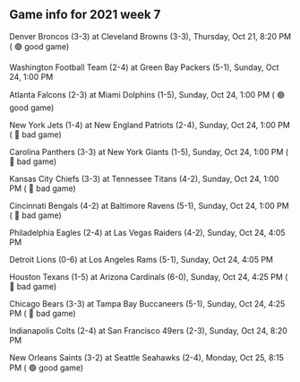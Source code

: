## Game info for 2021 week 7
Denver Broncos (3-3) at Cleveland Browns (3-3), Thursday, Oct 21, 8:20 PM (	:green_circle: good game)



Washington Football Team (2-4) at Green Bay Packers (5-1), Sunday, Oct 24, 1:00 PM

Atlanta Falcons (2-3) at Miami Dolphins (1-5), Sunday, Oct 24, 1:00 PM (	:green_circle: good game)

New York Jets (1-4) at New England Patriots (2-4), Sunday, Oct 24, 1:00 PM (	:red_circle: bad game)

Carolina Panthers (3-3) at New York Giants (1-5), Sunday, Oct 24, 1:00 PM (	:red_circle: bad game)

Kansas City Chiefs (3-3) at Tennessee Titans (4-2), Sunday, Oct 24, 1:00 PM (	:red_circle: bad game)

Cincinnati Bengals (4-2) at Baltimore Ravens (5-1), Sunday, Oct 24, 1:00 PM (	:red_circle: bad game)



Philadelphia Eagles (2-4) at Las Vegas Raiders (4-2), Sunday, Oct 24, 4:05 PM

Detroit Lions (0-6) at Los Angeles Rams (5-1), Sunday, Oct 24, 4:05 PM

Houston Texans (1-5) at Arizona Cardinals (6-0), Sunday, Oct 24, 4:25 PM (	:red_circle: bad game)

Chicago Bears (3-3) at Tampa Bay Buccaneers (5-1), Sunday, Oct 24, 4:25 PM (	:red_circle: bad game)



Indianapolis Colts (2-4) at San Francisco 49ers (2-3), Sunday, Oct 24, 8:20 PM



New Orleans Saints (3-2) at Seattle Seahawks (2-4), Monday, Oct 25, 8:15 PM (	:green_circle: good game)

